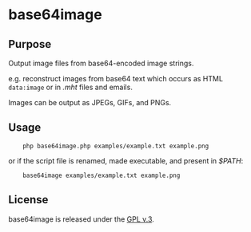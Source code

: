 
# base64image


## Purpose

Output image files from base64-encoded image strings.

e.g. reconstruct images from base64 text which occurs as HTML `data:image` or in *.mht* files and emails.

Images can be output as JPEGs, GIFs, and PNGs.


## Usage

        php base64image.php examples/example.txt example.png

or if the script file is renamed, made executable, and present in *$PATH*:

        base64image examples/example.txt example.png


## License

base64image is released under the [GPL v.3](https://www.gnu.org/licenses/gpl-3.0.html).
